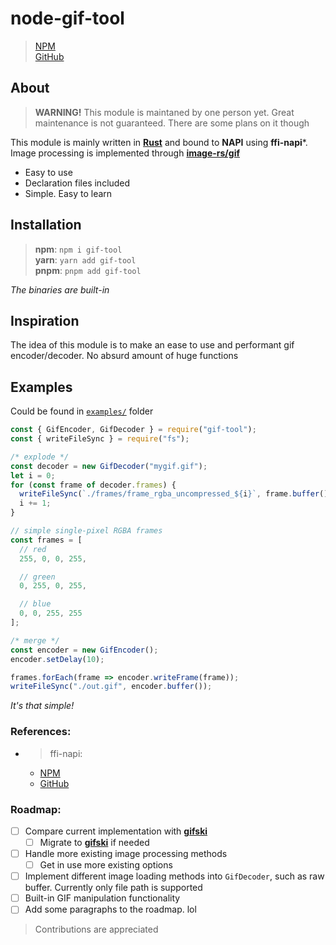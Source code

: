 # **node-gif-tool**

> [NPM](https://npmjs.com/package/gif-tool) \
> [GitHub](https://github.com/so-calm/node-gif-tool.git)

## About

> **WARNING!** This module is maintaned by one person yet. Great maintenance is not guaranteed. There are some plans on it though

This module is mainly written in **[Rust](https://rustlang.org/)** and bound to **NAPI** using **ffi-napi**\*. Image processing is implemented through **[image-rs/gif](https://github.com/image-rs/image-gif)**

- Easy to use
- Declaration files included
- Simple. Easy to learn

## Installation

> **npm**: `npm i gif-tool`\
> **yarn**: `yarn add gif-tool`\
> **pnpm**: `pnpm add gif-tool`

_The binaries are built-in_

## Inspiration

The idea of this module is to make an ease to use and performant gif encoder/decoder. No absurd amount of huge functions

## Examples

Could be found in [`examples/`](examples) folder

```js
const { GifEncoder, GifDecoder } = require("gif-tool");
const { writeFileSync } = require("fs");

/* explode */
const decoder = new GifDecoder("mygif.gif");
let i = 0;
for (const frame of decoder.frames) {
  writeFileSync(`./frames/frame_rgba_uncompressed_${i}`, frame.buffer());
  i += 1;
}

// simple single-pixel RGBA frames
const frames = [
  // red
  255, 0, 0, 255,

  // green
  0, 255, 0, 255,

  // blue
  0, 0, 255, 255
];

/* merge */
const encoder = new GifEncoder();
encoder.setDelay(10);

frames.forEach(frame => encoder.writeFrame(frame));
writeFileSync("./out.gif", encoder.buffer());
```

_It's that simple!_

### References:

- > ffi-napi:
  - [NPM](https://www.npmjs.com/package/ffi-napi)
  - [GitHub](https://github.com/node-ffi-napi/node-ffi-napi.git)

### Roadmap:

- [ ] Compare current implementation with **[gifski](https://gif.ski/)**
  - [ ] Migrate to **[gifski](https://gif.ski/)** if needed
- [ ] Handle more existing image processing methods
  - [ ] Get in use more existing options
- [ ] Implement different image loading methods into `GifDecoder`, such as raw buffer. Currently only file path is supported
- [ ] Built-in GIF manipulation functionality
- [ ] Add some paragraphs to the roadmap. lol

> Contributions are appreciated
